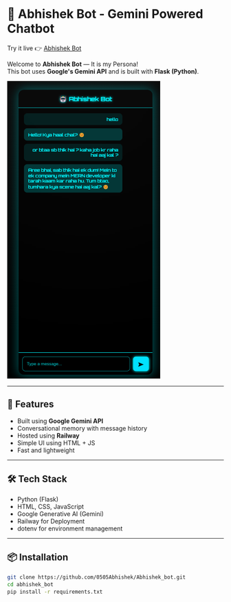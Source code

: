 # 🤖 Abhishek Bot - Gemini Powered Chatbot

Try it live 👉 [Abhishek Bot](https://abhishekbot-production.up.railway.app/)

Welcome to **Abhishek Bot** — It is my Persona!  
This bot uses **Google's Gemini API** and is built with **Flask (Python)**.

![Abhishek Bot Screenshot](https://github.com/0505Abhishek/Abhishek_bot/blob/main/public/Abhishek_bot_screenshot.png)

---

## 🚀 Features

- Built using **Google Gemini API**
- Conversational memory with message history
- Hosted using **Railway**
- Simple UI using HTML + JS
- Fast and lightweight

---

## 🛠️ Tech Stack

- Python (Flask)
- HTML, CSS, JavaScript
- Google Generative AI (Gemini)
- Railway for Deployment
- dotenv for environment management

---

## 📦 Installation

```bash
git clone https://github.com/0505Abhishek/Abhishek_bot.git
cd abhishek_bot
pip install -r requirements.txt
